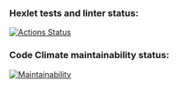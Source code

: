 ### Hexlet tests and linter status:
[![Actions Status](https://github.com/stanmoskalenko/java-project-61/actions/workflows/hexlet-check.yml/badge.svg)](https://github.com/stanmoskalenko/java-project-61/actions)

### Code Climate maintainability status:
[![Maintainability](https://api.codeclimate.com/v1/badges/9fce97e89f4ff3dd9d37/maintainability)](https://codeclimate.com/github/stanmoskalenko/java-project-61/maintainability)
